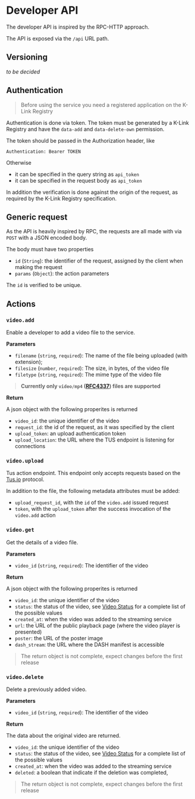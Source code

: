 # Developer API

The developer API is inspired by the RPC-HTTP approach.

The API is exposed via the `/api` URL path.

## Versioning

_to be decided_

## Authentication

> Before using the service you need a registered application on the K-Link Registry

Authentication is done via token. The token must be generated by a K-Link Registry and have the `data-add` and `data-delete-own` permission.

The token should be passed in the Authorization header, like

```
Authentication: Bearer TOKEN
```

Otherwise

- it can be specified in the query string as `api_token`
- it can be specified in the request body as `api_token`

In addition the verification is done against the origin of the request, as required by the K-Link Registry specification.

## Generic request

As the API is heavily inspired by RPC, the requests are all made with via `POST` with a JSON encoded body.

The body must have two properties

- `id` (`String`): the identifier of the request, assigned by the client when making the request
- `params` (`Object`): the action parameters

The `id` is verified to be unique.

## Actions

### `video.add`

Enable a developer to add a video file to the service.

**Parameters**

- `filename` (`string`, `required`): The name of the file being uploaded (with extension);
- `filesize` (`number`, `required`): The size, in bytes, of the video file
- `filetype` (`string`, `required`): The mime type of the video file 

> **Currently only `video/mp4` ([RFC4337](https://tools.ietf.org/html/rfc4337)) files are supported**

**Return**

A json object with the following properites is returned

- `video_id`: the unique identifier of the video
- `request_id`: the id of the request, as it was specified by the client
- `upload_token`: an upload authentication token
- `upload_location`: the URL where the TUS endpoint is listening for connections

### `video.upload`

Tus action endpoint. This endpoint only accepts requests based on the [Tus.io](https://tus.io/) protocol.

In addition to the file, the following metadata attributes must be added:

- `upload_request_id`, with the `id` of the `video.add` issued request
- `token`, with the `upload_token` after the success invocation of the `video.add` action

### `video.get`

Get the details of a video file.

**Parameters**

- `video_id` (`string`, `required`): The identifier of the video

**Return**

A json object with the following properites is returned

- `video_id`: the unique identifier of the video
- `status`: the status of the video, see [Video Status](./video-status.md) for a complete list of the possible values
- `created_at`: when the video was added to the streaming service
- `url`: the URL of the public playback page (where the video player is presented)
- `poster`: the URL of the poster image
- `dash_stream`: the URL where the DASH manifest is accessible

> The return object is not complete, expect changes before the first release

### `video.delete`

Delete a previously added video.

**Parameters**

- `video_id` (`string`, `required`): The identifier of the video

**Return**

The data about the original video are returned. 

- `video_id`: the unique identifier of the video
- `status`: the status of the video, see [Video Status](./video-status.md) for a complete list of the possible values
- `created_at`: when the video was added to the streaming service
- `deleted`: a boolean that indicate if the deletion was completed,

> The return object is not complete, expect changes before the first release

